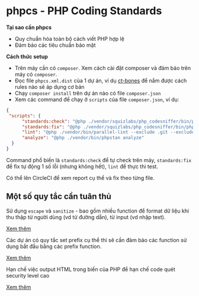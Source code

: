 # phpcs - PHP Coding Standards

**Tại sao cần phpcs**

- Quy chuẩn hóa toàn bộ cách viết PHP hợp lệ
- Đảm bảo các tiêu chuẩn bảo mật

**Cách thức setup**

- Trên máy cần có `composer`. Xem cách cài đặt composer và đảm bảo trên máy có `composer`.
- Đọc file `phpcs.xml.dist` của 1 dự án, ví dụ [ct-bones](https://github.com/codetot-web/ct-bones/blob/production/phpcs.xml.dist) để nắm được cách rules nào sẽ áp dụng cơ bản
- Chạy `composer install` trên dự án nào có file `composer.json`
- Xem các command để chạy ở `scripts` của file `composer.json`, ví dụ:

```json
{
 "scripts": {
      "standards:check": "@php ./vendor/squizlabs/php_codesniffer/bin/phpcs",
      "standards:fix": "@php ./vendor/squizlabs/php_codesniffer/bin/phpcbf",
      "lint": "@php ./vendor/bin/parallel-lint --exclude .git --exclude vendor .",
      "analyze": "@php ./vendor/bin/phpstan analyze"
  }
}
```

Command phổ biến là `standards:check` để tự check trên máy, `standards:fix` để fix tự động 1 số lỗi (nhưng không hết), `lint` để thực thi test.

Có thể lên CircleCI để xem report cụ thể và fix theo từng file.

## Một số quy tắc cần tuân thủ

Sử dụng `escape` và `sanitize` - bao gồm nhiều function để format dữ liệu khi thu thập từ người dùng (vd từ đường dẫn), từ input (vd nhập text).

[Xem thêm](https://github.com/codetot-web/dev-guideline/blob/main/wordpress-php.md#sanitizationescaping-c%C3%A1c-gi%C3%A1-tr%E1%BB%8B-khi-c%E1%BA%A7n-thi%E1%BA%BFt-%C4%91%E1%BB%83-h%E1%BA%A1n-ch%E1%BA%BF-b%E1%BB%8B-t%E1%BA%A5n-c%C3%B4ng)

Các dự án có quy tắc set prefix cụ thể thì sẽ cần đảm bảo các function sử dụng bắt đầu bằng các prefix function.

[Xem thêm](https://github.com/codetot-web/dev-guideline/blob/main/wordpress-php.md#sanitizationescaping-c%C3%A1c-gi%C3%A1-tr%E1%BB%8B-khi-c%E1%BA%A7n-thi%E1%BA%BFt-%C4%91%E1%BB%83-h%E1%BA%A1n-ch%E1%BA%BF-b%E1%BB%8B-t%E1%BA%A5n-c%C3%B4ng)

Hạn chế việc output HTML trong biến của PHP để hạn chế code quét security level cao

[Xem thêm](https://github.com/codetot-web/dev-guideline/blob/main/wordpress-php.md#lo%E1%BA%A1i-b%E1%BB%8F-html-kh%E1%BB%8Fi-echo-trong-php)
